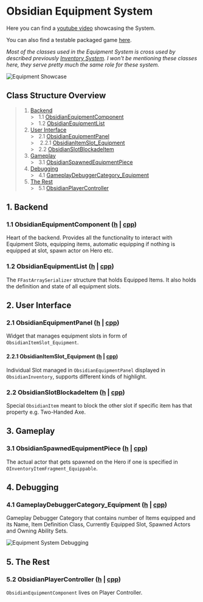 # Obsidian Equipment System

Here you can find a [youtube video](https://www.youtube.com/watch?v=Fop-aGk-9MU) showcasing the System.

You can also find a testable packaged game [here](https://github.com/intrxx/Obsidian/releases/tag/Equipment_System_v0.1.0).

*Most of the classes used in the Equipment System is cross used by described previously [Inventory System](https://github.com/intrxx/Obsidian/blob/main/Docs/InventoryItemsSystem.md).
I won't be mentioning these classes here, they serve pretty much the same role for these system.*

![Equipment Showcase](https://github.com/intrxx/Obsidian/blob/main/Docs/Images/EquipmentSystem/EquipmentSystemShowcase.jpg)

<a name="table-of-contents"></a>
## Class Structure Overview

> 1. [Backend](#1-backend) \
     > &nbsp; 1.1 [ObsidianEquipmentComponent](#11-obsidianequipmentcomponent-h--cpp) \
     > &nbsp; 1.2 [ObsidianEquipmentList](#12-obsidianequipmentlist-h--cpp) 
> 2. [User Interface](#2-user-interface) \
     > &nbsp; 2.1 [ObsidianEquipmentPanel](#21-obsidianequipmentpanel-h--cpp) \
     > &nbsp;&nbsp; 2.2.1 [ObsidianItemSlot_Equipment](#221-obsidianitemslot_equipment-h--cpp) \
     > &nbsp; 2.2 [ObsidianSlotBlockadeItem](#22-obsidianslotblockadeitem-h--cpp) 
> 3. [Gameplay](#3-gameplay) \
     > &nbsp; 3.1 [ObsidianSpawnedEquipmentPiece](#31-obsidianspawnedequipmentpiece-h--cpp) 
> 4. [Debugging](#4-debugging) \
     > &nbsp; 4.1 [GameplayDebuggerCategory_Equipment](#41-gameplaydebuggercategory_equipment-h--cpp)
> 5. [The Rest](#5-the-rest) \
     > &nbsp; 5.1 [ObsidianPlayerController](#52-obsidianplayercontroller-h--cpp)

<a name="backend"></a>
## 1. Backend

<a name=""></a>
### 1.1 ObsidianEquipmentComponent ([h](https://github.com/intrxx/Obsidian/blob/main/Source/Obsidian/Public/InventoryItems/Equipment/ObsidianEquipmentComponent.h) | [cpp](https://github.com/intrxx/Obsidian/blob/main/Source/Obsidian/Private/InventoryItems/Equipment/ObsidianEquipmentComponent.cpp))

Heart of the backend. Provides all the functionality to interact with Equipment Slots, equipping items, automatic equipping if nothing is equipped at slot, spawn actor on Hero etc.

<a name=""></a>
### 1.2 ObsidianEquipmentList ([h](https://github.com/intrxx/Obsidian/blob/main/Source/Obsidian/Public/InventoryItems/Equipment/ObsidianEquipmentList.h) | [cpp](https://github.com/intrxx/Obsidian/blob/main/Source/Obsidian/Private/InventoryItems/Equipment/ObsidianEquipmentList.cpp))

The ```FFastArraySerializer``` structure that holds Equipped Items. It also holds the definition and state of all equipment slots.

<a name=""></a>
## 2. User Interface

<a name=""></a>
### 2.1 ObsidianEquipmentPanel ([h](https://github.com/intrxx/Obsidian/blob/main/Source/Obsidian/Public/UI/Inventory/ObsidianEquipmentPanel.h) | [cpp](https://github.com/intrxx/Obsidian/blob/main/Source/Obsidian/Private/UI/Inventory/ObsidianEquipmentPanel.cpp))

Widget that manages equipment slots in form of ```ObsidianItemSlot_Equipment```.

<a name=""></a>
#### 2.2.1 ObsidianItemSlot_Equipment ([h](https://github.com/intrxx/Obsidian/blob/main/Source/Obsidian/Public/UI/Inventory/Slots/ObsidianItemSlot_Equipment.h) | [cpp](https://github.com/intrxx/Obsidian/blob/main/Source/Obsidian/Private/UI/Inventory/Slots/ObsidianItemSlot_Equipment.cpp))

Individual Slot managed in ```ObsidianEquipmentPanel``` displayed in ```ObsidianInventory```, supports different kinds of highlight.

<a name=""></a>
### 2.2 ObsidianSlotBlockadeItem ([h](https://github.com/intrxx/Obsidian/blob/main/Source/Obsidian/Public/UI/Inventory/Slots/ObsidianSlotBlockadeItem.h) | [cpp](https://github.com/intrxx/Obsidian/blob/main/Source/Obsidian/Private/UI/Inventory/Slots/ObsidianSlotBlockadeItem.cpp))

Special ```ObsidianItem``` meant to block the other slot if specific item has that property e.g. Two-Handed Axe.

<a name=""></a>
## 3. Gameplay

<a name=""></a>
### 3.1 ObsidianSpawnedEquipmentPiece ([h](https://github.com/intrxx/Obsidian/blob/main/Source/Obsidian/Public/InventoryItems/Equipment/ObsidianSpawnedEquipmentPiece.h) | [cpp](https://github.com/intrxx/Obsidian/blob/main/Source/Obsidian/Private/InventoryItems/Equipment/ObsidianSpawnedEquipmentPiece.cpp))

The actual actor that gets spawned on the Hero if one is specified in ```OInventoryItemFragment_Equippable```.

<a name=""></a>
## 4. Debugging

<a name=""></a>
### 4.1 GameplayDebuggerCategory_Equipment ([h](https://github.com/intrxx/Obsidian/blob/main/Source/Obsidian/Public/InventoryItems/Debugging/GameplayDebuggerCategory_Equipment.h) | [cpp](https://github.com/intrxx/Obsidian/blob/main/Source/Obsidian/Private/InventoryItems/Debugging/GameplayDebuggerCategory_Equipment.cpp))

Gameplay Debugger Category that contains number of Items equipped and its Name, Item Definition Class, Currently
Equipped Slot, Spawned Actors and Owning Ability Sets.

![Equipment System Debugging](https://github.com/intrxx/Obsidian/blob/main/Docs/Images/EquipmentSystem/equipmentdebugger.jpg)

<a name=""></a>
## 5. The Rest

<a name="obsidianplayercontroller"></a>
### 5.2 ObsidianPlayerController ([h](https://github.com/intrxx/Obsidian/blob/main/Source/Obsidian/Public/Characters/Player/ObsidianPlayerController.h) | [cpp](https://github.com/intrxx/Obsidian/blob/main/Source/Obsidian/Private/Characters/Player/ObsidianPlayerController.cpp))

```ObsidianEquipmentComponent``` lives on Player Controller.